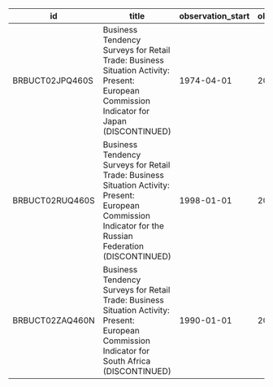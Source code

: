 | id              | title                                                                                                                                                     | observation_start   | observation_end   |
|-----------------|-----------------------------------------------------------------------------------------------------------------------------------------------------------|---------------------|-------------------|
| BRBUCT02JPQ460S | Business Tendency Surveys for Retail Trade: Business Situation Activity: Present: European Commission Indicator for Japan (DISCONTINUED)                  | 1974-04-01          | 2013-10-01        |
| BRBUCT02RUQ460S | Business Tendency Surveys for Retail Trade: Business Situation Activity: Present: European Commission Indicator for the Russian Federation (DISCONTINUED) | 1998-01-01          | 2013-10-01        |
| BRBUCT02ZAQ460N | Business Tendency Surveys for Retail Trade: Business Situation Activity: Present: European Commission Indicator for South Africa (DISCONTINUED)           | 1990-01-01          | 2013-10-01        |